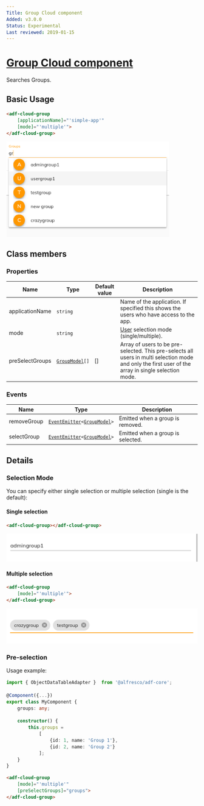```yaml
---
Title: Group Cloud component
Added: v3.0.0
Status: Experimental
Last reviewed: 2019-01-15
---
```


# [Group Cloud component](../../process-services-cloud/src/lib/group/components/group-cloud.component.ts "Defined in group-cloud.component.ts")

Searches Groups.

## Basic Usage

```html
<adf-cloud-group
    [applicationName]="'simple-app'"
    [mode]="'multiple'">
</adf-cloud-group>
```

![adf-cloud-group](../docassets/images/group-cloud.component.png)

## Class members

### Properties

| Name | Type | Default value | Description |
| ---- | ---- | ------------- | ----------- |
| applicationName | `string` |  | Name of the application. If specified this shows the users who have access to the app. |
| mode | `string` |  | [User](../../e2e/models/APS/user.ts) selection mode (single/multiple). |
| preSelectGroups | [`GroupModel`](../../process-services-cloud/src/lib/group/models/group.model.ts)`[]` | \[] | Array of users to be pre-selected. This pre-selects all users in multi selection mode and only the first user of the array in single selection mode. |

### Events

| Name | Type | Description |
| ---- | ---- | ----------- |
| removeGroup | [`EventEmitter`](https://angular.io/api/core/EventEmitter)`<`[`GroupModel`](../../process-services-cloud/src/lib/group/models/group.model.ts)`>` | Emitted when a group is removed. |
| selectGroup | [`EventEmitter`](https://angular.io/api/core/EventEmitter)`<`[`GroupModel`](../../process-services-cloud/src/lib/group/models/group.model.ts)`>` | Emitted when a group is selected. |

## Details

### Selection Mode

You can specify either single selection or multiple selection (single
is the default):

#### Single selection

```html
<adf-cloud-group></adf-cloud-group>
```

![adf-cloud-group](../docassets/images/group-cloud.component-single.png)

#### Multiple selection

```html
<adf-cloud-group
    [mode]="'multiple'">
</adf-cloud-group>
```

![adf-cloud-group](../docassets/images/group-cloud.component-multiple-mode.png)

### Pre-selection

Usage example:

```ts
import { ObjectDataTableAdapter }  from '@alfresco/adf-core';

@Component({...})
export class MyComponent {
    groups: any;

    constructor() {
        this.groups =
            [
                {id: 1, name: 'Group 1'},
                {id: 2, name: 'Group 2'}
            ];
    }
}
```

```html
<adf-cloud-group
    [mode]="'multiple'"
    [preSelectGroups]="groups">
</adf-cloud-group>
```
